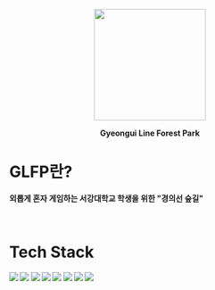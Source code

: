 <p align="center">
<img src="https://user-images.githubusercontent.com/54574014/106849483-1bd71300-66f6-11eb-9d8e-5d5c8309f26d.png" width="200px">
</p>
<p align="center">
<B>Gyeongui Line Forest Park 
</p> 
   
# GLFP란?
외롭게 혼자 게임하는 서강대학교 학생을 위한 "경의선 숲길"

<BR>

# Tech Stack
<img src="https://img.shields.io/badge/Spring Boot 2.4.2-red?logo=Spring&style=plastic&logoColor=white">
<img src="https://img.shields.io/badge/Spring Data JPA-orange?logo=Spring&style=plastic&logoColor=white">
<img src="https://img.shields.io/badge/Java 15-yellow?logo=Java&style=plastic">
<img src="https://img.shields.io/badge/Github-green?logo=Github&style=plastic">
<img src="https://img.shields.io/badge/MariaDB 10.5.8-blue?logo=MariaDB&style=plastic">
<img src="https://img.shields.io/badge/Junit5-000080?logo=Java&style=plastic">
<img src="https://img.shields.io/badge/Stomp Protocol-purple?logo=Spring&style=plastic&logoColor=white">
<img src="https://img.shields.io/badge/Redis-black?logo=Redis&style=plastic&logoColor=white"> 
